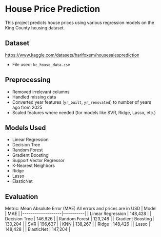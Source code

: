# House Price Prediction

This project predicts house prices using various regression models on the King County housing dataset.

## Dataset

https://www.kaggle.com/datasets/harlfoxem/housesalesprediction
- File used: `kc_house_data.csv`

## Preprocessing

- Removed irrelevant columns
- Handled missing data
- Converted year features (`yr_built`, `yr_renovated`) to number of years ago from 2025
- Scaled features where needed (for models like SVR, Ridge, Lasso, etc.)

## Models Used

- Linear Regression  
- Decision Tree  
- Random Forest  
- Gradient Boosting  
- Support Vector Regressor  
- K-Nearest Neighbors  
- Ridge  
- Lasso  
- ElasticNet  

## Evaluation

Metric: Mean Absolute Error (MAE)
All errors and prices are in USD
| Model               | MAE       |
|--------------------|-----------|
| Linear Regression  | 148,428   |
| Decision Tree      | 146,826   |
| Random Forest      | 123,248   |
| Gradient Boosting  | 130,204   |
| SVR                | 196,637   |
| KNN                | 138,267   |
| Ridge              | 148,426   |
| Lasso              | 148,428   |
| ElasticNet         | 147,204   |

